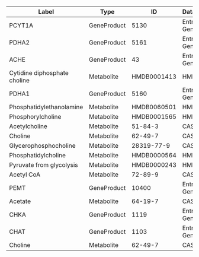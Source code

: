 | Label | Type | ID | Database |
| ---- | ---- | ---- | ---- |
|PCYT1A | GeneProduct | 5130 | Entrez Gene |
|PDHA2 | GeneProduct | 5161 | Entrez Gene |
|ACHE | GeneProduct | 43 | Entrez Gene |
|Cytidine diphosphate choline | Metabolite | HMDB0001413 | HMDB |
|PDHA1 | GeneProduct | 5160 | Entrez Gene |
|Phosphatidylethanolamine | Metabolite | HMDB0060501 | HMDB |
|Phosphorylcholine | Metabolite | HMDB0001565 | HMDB |
|Acetylcholine | Metabolite | 51-84-3 | CAS |
|Choline | Metabolite | 62-49-7 | CAS |
|Glycerophosphocholine | Metabolite | 28319-77-9 | CAS |
|Phosphatidylcholine | Metabolite | HMDB0000564 | HMDB |
|Pyruvate from glycolysis | Metabolite | HMDB0000243 | HMDB |
|Acetyl CoA | Metabolite | 72-89-9 | CAS |
|PEMT | GeneProduct | 10400 | Entrez Gene |
|Acetate | Metabolite | 64-19-7 | CAS |
|CHKA | GeneProduct | 1119 | Entrez Gene |
|CHAT | GeneProduct | 1103 | Entrez Gene |
|Choline | Metabolite | 62-49-7 | CAS |
